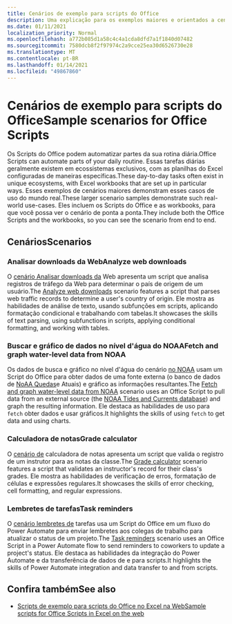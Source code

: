 ```yaml
---
title: Cenários de exemplo para scripts do Office
description: Uma explicação para os exemplos maiores e orientados a cenários para scripts do Office no Excel na Web.
ms.date: 01/11/2021
localization_priority: Normal
ms.openlocfilehash: a772b085d1a58c4c4a1cda8dfd7a1f1840d07482
ms.sourcegitcommit: 7580dcb8f2f97974c2a9cce25ea30d6526730e28
ms.translationtype: MT
ms.contentlocale: pt-BR
ms.lasthandoff: 01/14/2021
ms.locfileid: "49867860"
---
```

# <a name="sample-scenarios-for-office-scripts"></a><span data-ttu-id="e8cfe-103">Cenários de exemplo para scripts do Office</span><span class="sxs-lookup"><span data-stu-id="e8cfe-103">Sample scenarios for Office Scripts</span></span>

<span data-ttu-id="e8cfe-104">Os Scripts do Office podem automatizar partes da sua rotina diária.</span><span class="sxs-lookup"><span data-stu-id="e8cfe-104">Office Scripts can automate parts of your daily routine.</span></span> <span data-ttu-id="e8cfe-105">Essas tarefas diárias geralmente existem em ecossistemas exclusivos, com as planilhas do Excel configuradas de maneiras específicas.</span><span class="sxs-lookup"><span data-stu-id="e8cfe-105">These day-to-day tasks often exist in unique ecosystems, with Excel workbooks that are set up in particular ways.</span></span> <span data-ttu-id="e8cfe-106">Esses exemplos de cenários maiores demonstram esses casos de uso do mundo real.</span><span class="sxs-lookup"><span data-stu-id="e8cfe-106">These larger scenario samples demonstrate such real-world use-cases.</span></span> <span data-ttu-id="e8cfe-107">Eles incluem os Scripts do Office e as workbooks, para que você possa ver o cenário de ponta a ponta.</span><span class="sxs-lookup"><span data-stu-id="e8cfe-107">They include both the Office Scripts and the workbooks, so you can see the scenario from end to end.</span></span>

## <a name="scenarios"></a><span data-ttu-id="e8cfe-108">Cenários</span><span class="sxs-lookup"><span data-stu-id="e8cfe-108">Scenarios</span></span>

### <a name="analyze-web-downloads"></a><span data-ttu-id="e8cfe-109">Analisar downloads da Web</span><span class="sxs-lookup"><span data-stu-id="e8cfe-109">Analyze web downloads</span></span>

<span data-ttu-id="e8cfe-110">O [cenário Analisar downloads da](analyze-web-downloads.md) Web apresenta um script que analisa registros de tráfego da Web para determinar o país de origem de um usuário.</span><span class="sxs-lookup"><span data-stu-id="e8cfe-110">The [Analyze web downloads](analyze-web-downloads.md) scenario features a script that parses web traffic records to determine a user's country of origin.</span></span> <span data-ttu-id="e8cfe-111">Ele mostra as habilidades de análise de texto, usando subfunções em scripts, aplicando formatação condicional e trabalhando com tabelas.</span><span class="sxs-lookup"><span data-stu-id="e8cfe-111">It showcases the skills of text parsing, using subfunctions in scripts, applying conditional formatting, and working with tables.</span></span>

### <a name="fetch-and-graph-water-level-data-from-noaa"></a><span data-ttu-id="e8cfe-112">Buscar e gráfico de dados no nível d'água do NOAA</span><span class="sxs-lookup"><span data-stu-id="e8cfe-112">Fetch and graph water-level data from NOAA</span></span>

<span data-ttu-id="e8cfe-113">Os dados de busca e gráfico no nível d'água do cenário [no NOAA](noaa-data-fetch.md) usam um Script do Office para obter dados de uma fonte externa (o banco de dados de [NoAA Quedas](https://tidesandcurrents.noaa.gov/)e Atuais) e gráfico as informações resultantes.</span><span class="sxs-lookup"><span data-stu-id="e8cfe-113">The [Fetch and graph water-level data from NOAA](noaa-data-fetch.md) scenario uses an Office Script to pull data from an external source (the [NOAA Tides and Currents database](https://tidesandcurrents.noaa.gov/)) and graph the resulting information.</span></span> <span data-ttu-id="e8cfe-114">Ele destaca as habilidades de uso para `fetch` obter dados e usar gráficos.</span><span class="sxs-lookup"><span data-stu-id="e8cfe-114">It highlights the skills of using `fetch` to get data and using charts.</span></span>

### <a name="grade-calculator"></a><span data-ttu-id="e8cfe-115">Calculadora de notas</span><span class="sxs-lookup"><span data-stu-id="e8cfe-115">Grade calculator</span></span>

<span data-ttu-id="e8cfe-116">O [cenário de](grade-calculator.md) calculadora de notas apresenta um script que valida o registro de um instrutor para as notas da classe.</span><span class="sxs-lookup"><span data-stu-id="e8cfe-116">The [Grade calculator](grade-calculator.md) scenario features a script that validates an instructor's record for their class's grades.</span></span> <span data-ttu-id="e8cfe-117">Ele mostra as habilidades de verificação de erros, formatação de células e expressões regulares.</span><span class="sxs-lookup"><span data-stu-id="e8cfe-117">It showcases the skills of error checking, cell formatting, and regular expressions.</span></span>

### <a name="task-reminders"></a><span data-ttu-id="e8cfe-118">Lembretes de tarefas</span><span class="sxs-lookup"><span data-stu-id="e8cfe-118">Task reminders</span></span>

<span data-ttu-id="e8cfe-119">O [cenário lembretes de](task-reminders.md) tarefas usa um Script do Office em um fluxo do Power Automate para enviar lembretes aos colegas de trabalho para atualizar o status de um projeto.</span><span class="sxs-lookup"><span data-stu-id="e8cfe-119">The [Task reminders](task-reminders.md) scenario uses an Office Script in a Power Automate flow to send reminders to coworkers to update a project's status.</span></span> <span data-ttu-id="e8cfe-120">Ele destaca as habilidades da integração do Power Automate e da transferência de dados de e para scripts.</span><span class="sxs-lookup"><span data-stu-id="e8cfe-120">It highlights the skills of Power Automate integration and data transfer to and from scripts.</span></span>

## <a name="see-also"></a><span data-ttu-id="e8cfe-121">Confira também</span><span class="sxs-lookup"><span data-stu-id="e8cfe-121">See also</span></span>

- [<span data-ttu-id="e8cfe-122">Scripts de exemplo para scripts do Office no Excel na Web</span><span class="sxs-lookup"><span data-stu-id="e8cfe-122">Sample scripts for Office Scripts in Excel on the web</span></span>](../excel-samples.md)
